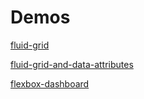 # Demos

[fluid-grid](https://codepen.io/syndicatefx/full/mdOzXVM)

[fluid-grid-and-data-attributes](https://codepen.io/syndicatefx/full/QWGZQEJ)

[flexbox-dashboard](https://codepen.io/syndicatefx/full/XWNxZNW)